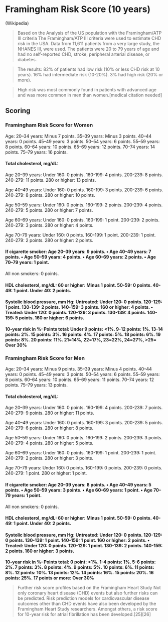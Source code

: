 # Framingham Risk Score (10 years)

(Wikipedia)

>Based on the Analysis of the US population with the Framingham/ATP III criteria
The Framingham/ATP III criteria were used to estimate CHD risk in the USA. Data from 11,611 patients from a very large study, the NHANES III, were used. The patients were 20 to 79 years of age and had no self-reported CHD, stroke, peripheral arterial disease, or diabetes.

>The results: 82% of patients had low risk (10% or less CHD risk at 10 years). 16% had intermediate risk (10-20%). 3% had high risk (20% or more).

>High risk was most commonly found in patients with advanced age and was more common in men than women.[medical citation needed]

## Scoring

### Framingham Risk Score for **Women**

Age: 20–34 years: Minus 7 points. 35–39 years: Minus 3 points. 40–44 years: 0 points. 45–49 years: 3 points. 50–54 years: 6 points. 55–59 years: 8 points. 60–64 years: 10 points. 65–69 years: 12 points. 70–74 years: 14 points. 75–79 years: 16 points.

#### Total cholesterol, mg/dL:

Age 20–39 years: Under 160: 0 points. 160-199: 4 points. 200-239: 8 points. 240-279: 11 points. 280 or higher: 13 points.

Age 40–49 years: Under 160: 0 points. 160-199: 3 points. 200-239: 6 points. 240-279: 8 points. 280 or higher: 10 points.

Age 50–59 years: Under 160: 0 points. 160-199: 2 points. 200-239: 4 points. 240-279: 5 points. 280 or higher: 7 points.

Age 60–69 years: Under 160: 0 points. 160-199: 1 point. 200-239: 2 points. 240-279: 3 points. 280 or higher: 4 points.

Age 70–79 years: Under 160: 0 points. 160-199: 1 point. 200-239: 1 point. 240-279: 2 points. 280 or higher: 2 points.

#### If cigarette smoker: Age 20–39 years: 9 points. • Age 40–49 years: 7 points. • Age 50–59 years: 4 points. • Age 60–69 years: 2 points. • Age 70–79 years: 1 point.
All non smokers: 0 points.

#### HDL cholesterol, mg/dL: 60 or higher: Minus 1 point. 50-59: 0 points. 40-49: 1 point. Under 40: 2 points.

#### Systolic blood pressure, mm Hg: Untreated: Under 120: 0 points. 120-129: 1 point. 130-139: 2 points. 140-159: 3 points. 160 or higher: 4 points. • Treated: Under 120: 0 points. 120-129: 3 points. 130-139: 4 points. 140-159: 5 points. 160 or higher: 6 points.

**10-year risk in %: Points total: Under 9 points: <1%. 9-12 points: 1%. 13-14 points: 2%. 15 points: 3%. 16 points: 4%. 17 points: 5%. 18 points: 6%. 19 points: 8%. 20 points: 11%. 21=14%, 22=17%, 23=22%, 24=27%, >25= Over 30%**

### Framingham Risk Score for Men

Age: 20–34 years: Minus 9 points. 35–39 years: Minus 4 points. 40–44 years: 0 points. 45–49 years: 3 points. 50–54 years: 6 points. 55–59 years: 8 points. 60–64 years: 10 points. 65–69 years: 11 points. 70–74 years: 12 points. 75–79 years: 13 points.

#### Total cholesterol, mg/dL:

Age 20–39 years: Under 160: 0 points. 160-199: 4 points. 200-239: 7 points. 240-279: 9 points. 280 or higher: 11 points.

Age 40–49 years: Under 160: 0 points. 160-199: 3 points. 200-239: 5 points. 240-279: 6 points. 280 or higher: 8 points.

Age 50–59 years: Under 160: 0 points. 160-199: 2 points. 200-239: 3 points. 240-279: 4 points. 280 or higher: 5 points.

Age 60–69 years: Under 160: 0 points. 160-199: 1 point. 200-239: 1 point. 240-279: 2 points. 280 or higher: 3 points.

Age 70–79 years: Under 160: 0 points. 160-199: 0 points. 200-239: 0 points. 240-279: 1 point. 280 or higher: 1 point.


#### If cigarette smoker: Age 20–39 years: 8 points. • Age 40–49 years: 5 points. • Age 50–59 years: 3 points. • Age 60–69 years: 1 point. • Age 70–79 years: 1 point.
All non smokers: 0 points.

#### HDL cholesterol, mg/dL: 60 or higher: Minus 1 point. 50-59: 0 points. 40-49: 1 point. Under 40: 2 points.

#### Systolic blood pressure, mm Hg: Untreated: Under 120: 0 points. 120-129: 0 points. 130-139: 1 point. 140-159: 1 point. 160 or higher: 2 points. • Treated: Under 120: 0 points. 120-129: 1 point. 130-139: 2 points. 140-159: 2 points. 160 or higher: 3 points.

**10-year risk in %: Points total: 0 point: <1%. 1-4 points: 1%. 5-6 points: 2%. 7 points: 3%. 8 points: 4%. 9 points: 5%. 10 points: 6%. 11 points: 8%. 12 points: 10%. 13 points: 12%. 14 points: 16%. 15 points: 20%. 16 points: 25%. 17 points or more: Over 30%**

>Further risk score profiles based on the Framingham Heart Study
Not only coronary heart disease (CHD) events but also further risks can be predicted. Risk prediction models for cardiovascular disease outcomes other than CHD events have also been developed by the Framingham Heart Study researchers. Amongst others, a risk score for 10-year risk for atrial fibrillation has been developed.[25][26]
